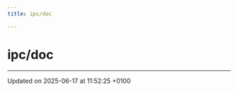 ```yaml
---
title: ipc/doc

---
```


# ipc/doc








-------------------------------

Updated on 2025-06-17 at 11:52:25 +0100
